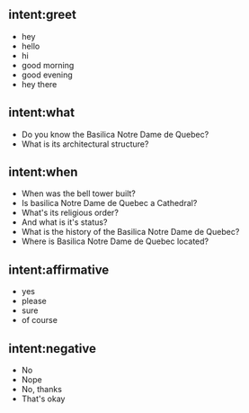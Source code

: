 ## intent:greet
- hey
- hello
- hi
- good morning
- good evening
- hey there

## intent:what
- Do you know the Basilica Notre Dame de Quebec?
- What is its architectural structure?

## intent:when
- When was the bell tower built?
- Is basilica Notre Dame de Quebec a Cathedral?
- What's its religious order?
- And what is it's status?
- What is the history of the Basilica Notre Dame de Quebec?
- Where is Basilica Notre Dame de Quebec located?

## intent:affirmative
- yes
- please
- sure
- of course

## intent:negative
- No
- Nope
- No, thanks
- That's okay
